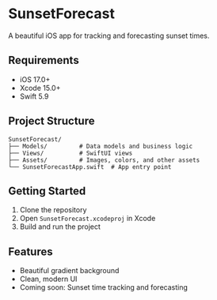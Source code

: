 # SunsetForecast

A beautiful iOS app for tracking and forecasting sunset times.

## Requirements

- iOS 17.0+
- Xcode 15.0+
- Swift 5.9

## Project Structure

```
SunsetForecast/
├── Models/         # Data models and business logic
├── Views/          # SwiftUI views
├── Assets/         # Images, colors, and other assets
└── SunsetForecastApp.swift  # App entry point
```

## Getting Started

1. Clone the repository
2. Open `SunsetForecast.xcodeproj` in Xcode
3. Build and run the project

## Features

- Beautiful gradient background
- Clean, modern UI
- Coming soon: Sunset time tracking and forecasting
